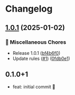 # Changelog

## [1.0.1](https://github.com/ZebraDevs/zds_analysis/compare/v1.0.0...v1.0.1) (2025-01-02)


### 🧹 Miscellaneous Chores

* Release 1.0.1 ([bf4b6f0](https://github.com/ZebraDevs/zds_analysis/commit/bf4b6f09c91847d3f7736d32251eddf501f8d721))
* Update rules ([#1](https://github.com/ZebraDevs/zds_analysis/issues/1)) ([0fdb0e1](https://github.com/ZebraDevs/zds_analysis/commit/0fdb0e110494381b5792c7a20c4fca691f66ff03))

## 0.1.0+1

- feat: initial commit 🎉

